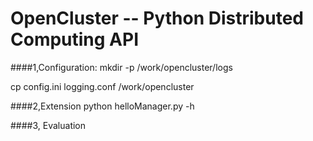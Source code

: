OpenCluster  --   Python Distributed Computing API
===========
####1,Configuration:
  mkdir -p /work/opencluster/logs
  
  cp config.ini logging.conf /work/opencluster

####2,Extension
    python helloManager.py -h
    
    
####3, Evaluation